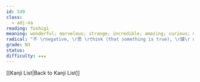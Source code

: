 ```yaml
---
id: 149
class:
  - adj-na
reading: fushigi
meaning: wonderful; marvelous; strange; incredible; amazing; curious; miraculous; mysterious
radical: "不 \rnegative, \r思 \rthink (that something is true), \r議\r deliberation"
grade: N3
status:
difficulty: ★★★
---
```

[[Kanji List|Back to Kanji List]]